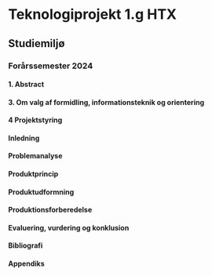 # Teknologiprojekt 1.g HTX
## Studiemiljø
### Forårssemester 2024
#### 1. Abstract
#### 3. Om valg af formidling, informationsteknik og orientering
#### 4 Projektstyring
#### Inledning
#### Problemanalyse
#### Produktprincip
#### Produktudformning
#### Produktionsforberedelse
#### Evaluering, vurdering og konklusion
#### Bibliografi
#### Appendiks